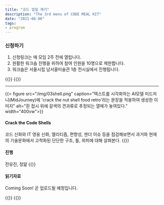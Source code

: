 ```yaml
---
title: "코드 껍질 깨기"
description: "The 3rd menu of CODE MEAL KIT"
date: "2021-08-06"
tags:
- program
---
```


### 신청하기 
1. 신청링크는 매 모임 2주 전에 열립니다. 
2. 원활한 워크숍 진행을 위하여 참여 인원을 10명으로 제한합니다.
3. 워크숍은 서울시립 남서울미술관 1층 전시실에서 진행됩니다.


{{<break>}}
{{<break>}}

*** 

{{< figure src="/img/03shell.png" caption="텍스트를 시각화하는 AI모델 미드저니(MidJourney)에 'crack the nut shell food retro'라는 문장을 적용하여 생성한 이미지" alt="흰 접시 위에 갈색의 견과류로 추정되는 열매가 놓여있다." width="400vw">}}
#### Crack the Code Shells 
코드 신화와 IT 영웅 신화, 엘리티즘, 편향성, 젠더 이슈 등을 점검해보면서 과거와 현재의 기술문화에서 고착화된 단단한 구조, 틀, 외피에 대해 살펴본다. 
{{<break>}}

#### 진행  
전유진, 정앎 
{{<break>}}

#### 읽기자료 
Coming Soon! 
곧 업로드될 예정입니다. 


{{<break>}}
{{<break>}}
